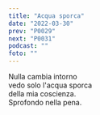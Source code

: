 ```yaml
---
title: "Acqua sporca"
date: "2022-03-30"
prev: "P0029"
next: "P0031"
podcast: ""
foto: ""
---
```


Nulla cambia intorno  
vedo solo l'acqua sporca  
della mia coscienza.  
Sprofondo nella pena.  
